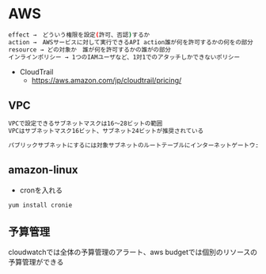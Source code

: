 # AWS

```sh
effect →　どういう権限を設定(許可、否認)するか
action →　AWSサービスに対して実行できるAPI action誰が何を許可するかの何をの部分
resource → どの対象か　誰が何を許可するかの誰がの部分
インラインポリシー → 1つのIAMユーザなど、1対1でのアタッチしかできないポリシー
```

* CloudTrail
  * https://aws.amazon.com/jp/cloudtrail/pricing/

## VPC

```sh
VPCで設定できるサブネットマスクは16〜28ビットの範囲
VPCはサブネットマスク16ビット、サブネット24ビットが推奨されている

パブリックサブネットにするには対象サブネットのルートテーブルにインターネットゲートウェイを紐付けなければならない
```

## amazon-linux

* cronを入れる

```sh
yum install cronie
```

## 予算管理

cloudwatchでは全体の予算管理のアラート、aws budgetでは個別のリソースの予算管理ができる
